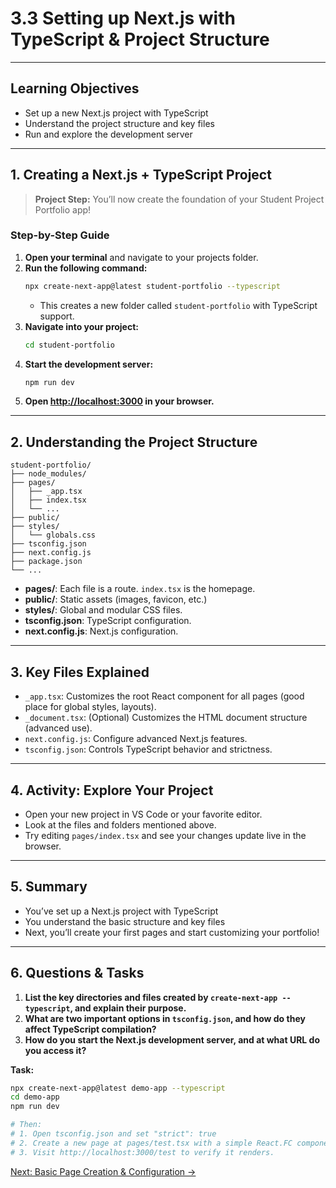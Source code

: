 # 3.3 Setting up Next.js with TypeScript & Project Structure

---

## Learning Objectives
- Set up a new Next.js project with TypeScript
- Understand the project structure and key files
- Run and explore the development server

---

## 1. Creating a Next.js + TypeScript Project

> **Project Step:**
> You’ll now create the foundation of your Student Project Portfolio app!

### Step-by-Step Guide
1. **Open your terminal** and navigate to your projects folder.
2. **Run the following command:**
   ```bash
   npx create-next-app@latest student-portfolio --typescript
   ```
   - This creates a new folder called `student-portfolio` with TypeScript support.
3. **Navigate into your project:**
   ```bash
   cd student-portfolio
   ```
4. **Start the development server:**
   ```bash
   npm run dev
   ```
5. **Open [http://localhost:3000](http://localhost:3000) in your browser.**

---

## 2. Understanding the Project Structure

```
student-portfolio/
├── node_modules/
├── pages/
│   ├── _app.tsx
│   ├── index.tsx
│   └── ...
├── public/
├── styles/
│   └── globals.css
├── tsconfig.json
├── next.config.js
├── package.json
└── ...
```

- **pages/**: Each file is a route. `index.tsx` is the homepage.
- **public/**: Static assets (images, favicon, etc.)
- **styles/**: Global and modular CSS files.
- **tsconfig.json**: TypeScript configuration.
- **next.config.js**: Next.js configuration.

---

## 3. Key Files Explained
- `_app.tsx`: Customizes the root React component for all pages (good place for global styles, layouts).
- `_document.tsx`: (Optional) Customizes the HTML document structure (advanced use).
- `next.config.js`: Configure advanced Next.js features.
- `tsconfig.json`: Controls TypeScript behavior and strictness.

---

## 4. Activity: Explore Your Project
- Open your new project in VS Code or your favorite editor.
- Look at the files and folders mentioned above.
- Try editing `pages/index.tsx` and see your changes update live in the browser.

---

## 5. Summary
- You’ve set up a Next.js project with TypeScript
- You understand the basic structure and key files
- Next, you’ll create your first pages and start customizing your portfolio!

---

## 6. Questions & Tasks

1. **List the key directories and files created by `create-next-app --typescript`, and explain their purpose.**  
2. **What are two important options in `tsconfig.json`, and how do they affect TypeScript compilation?**  
3. **How do you start the Next.js development server, and at what URL do you access it?**  

**Task:**  
```bash
npx create-next-app@latest demo-app --typescript
cd demo-app
npm run dev

# Then:
# 1. Open tsconfig.json and set "strict": true
# 2. Create a new page at pages/test.tsx with a simple React.FC component
# 3. Visit http://localhost:3000/test to verify it renders.
```

[Next: Basic Page Creation & Configuration →](./3.4-nextjs-basic-pages.md)

